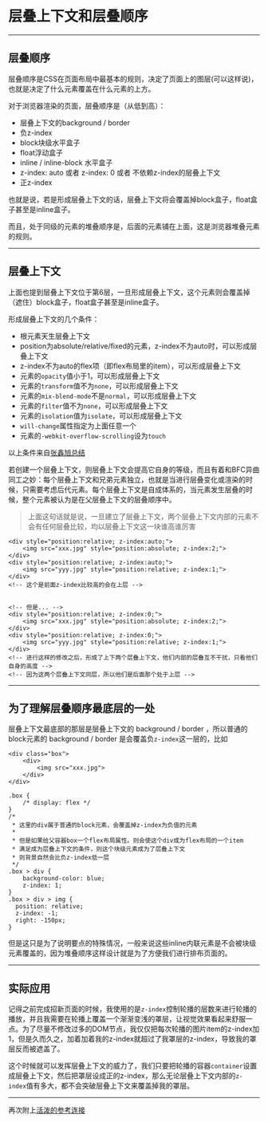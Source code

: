 # 层叠上下文和层叠顺序

---

## 层叠顺序

层叠顺序是CSS在页面布局中最基本的规则，决定了页面上的图层(可以这样说)，也就是决定了什么元素覆盖在什么元素的上方。

对于浏览器渲染的页面，层叠顺序是（从低到高）：

- 层叠上下文的background / border
- 负z-index
- block块级水平盒子
- float浮动盒子
- inline / inline-block 水平盒子
- z-index: auto 或者 z-index: 0 或者 不依赖z-index的层叠上下文
- 正z-index

也就是说，若是形成层叠上下文的话，层叠上下文将会覆盖掉block盒子，float盒子甚至是inline盒子。

而且，处于同级的元素的堆叠顺序是，后面的元素铺在上面，这是浏览器堆叠元素的规则。

---

## 层叠上下文

上面也提到层叠上下文位于第6层，一旦形成层叠上下文，这个元素则会覆盖掉（遮住）block盒子，float盒子甚至是inline盒子。

形成层叠上下文的几个条件：

- 根元素天生层叠上下文
- position为absolute/relative/fixed的元素，z-index不为auto时，可以形成层叠上下文
- z-index不为auto的flex项（即flex布局里的item），可以形成层叠上下文
- 元素的`opacity`值小于1，可以形成层叠上下文
- 元素的`transform`值不为`none`，可以形成层叠上下文
- 元素的`mix-blend-mode`不是`normal`，可以形成层叠上下文
- 元素的`filter`值不为`none`，可以形成层叠上下文
- 元素的`isolation`值为`isolate`，可以形成层叠上下文
- `will-change`属性指定为上面任意一个
- 元素的`-webkit-overflow-scrolling`设为`touch`

以上条件来自[张鑫旭总结](http://www.zhangxinxu.com/wordpress/2016/01/understand-css-stacking-context-order-z-index/)

若创建一个层叠上下文，则层叠上下文会提高它自身的等级，而且有着和BFC异曲同工之妙：每个层叠上下文和兄弟元素独立，也就是当进行层叠变化或渲染的时候，只需要考虑后代元素。每个层叠上下文是自成体系的，当元素发生层叠的时候，整个元素被认为是在父层叠上下文的层叠顺序中。

> 上面这句话就是说，一旦建立了层叠上下文，两个层叠上下文内部的元素不会有任何层叠比较，均以层叠上下文这一块谁高谁厉害

```
<div style="position:relative; z-index:auto;">
    <img src="xxx.jpg" style="position:absolute; z-index:2;">
</div>
<div style="position:relative; z-index:auto;">
    <img src="yyy.jpg" style="position:relative; z-index:1;">
</div>
<!-- 这个是前面z-index比较高的会在上层 -->


<!-- 但是... -->
<div style="position:relative; z-index:0;">
    <img src="xxx.jpg" style="position:absolute; z-index:2;">
</div>
<div style="position:relative; z-index:0;">
    <img src="yyy.jpg" style="position:relative; z-index:1;">
</div>
<!-- 进行这样的修改之后，形成了上下两个层叠上下文，他们内部的层叠互不干扰，只看他们自身的高度 -->
<!-- 因为这两个层叠上下文同层，所以他们是后面那个处于上层 -->
```

---

## 为了理解层叠顺序最底层的一处

层叠上下文最底部的那层是层叠上下文的 background / border ，所以普通的block元素的 background / border 是会覆盖负`z-index`这一层的，比如

```
<div class="box">
    <div>
    	<img src="xxx.jpg">
    </div>
</div>

.box { 
	/* display: flex */
}
/*
 * 这里的div属于普通的block元素，会覆盖掉z-index为负值的元素
 *
 * 但是如果给父容器box一个flex布局属性。则会使这个div成为flex布局的一个item
 * 满足成为层叠上下文的条件，则这个块级元素成为了层叠上下文
 * 则背景自然会比负z-index低一层
 */
.box > div {
	background-color: blue; 
	z-index: 1; 
}
.box > div > img { 
  position: relative;
  z-index: -1; 
  right: -150px;
}
```

但是这只是为了说明要点的特殊情况，一般来说这些inline内联元素是不会被块级元素覆盖的，因为堆叠顺序这样设计就是为了方便我们进行排布页面的。

---

## 实际应用

记得之前完成招新页面的时候，我使用的是`z-index`控制轮播的层数来进行轮播的播放，并且我需要在轮播上覆盖一个渐渐变浅的罩层，让视觉效果看起来舒服一点。为了尽量不修改过多的DOM节点，我仅仅把每次轮播的图片item的z-index加1，但是久而久之，加着加着我的z-index就超过了我罩层的z-index，导致我的罩层反而被遮盖了。

这个时候就可以发挥层叠上下文的威力了，我们只要把轮播的容器`container`设置成层叠上下文，然后把罩层设成正的z-index，那么无论层叠上下文内部的`z-index`值有多大，都不会突破层叠上下文来覆盖掉我的罩层。

---

再次附上[活泼的参考连接](http://www.zhangxinxu.com/wordpress/2016/01/understand-css-stacking-context-order-z-index/)
